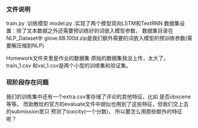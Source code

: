 ### 文件说明
train.py :训练模型
model.py :实现了两个模型双向LSTM和TextRNN
数据集设置：除了文本数据之外还需要预训练好的词嵌入模型参数，
数据集目录在 NLP_Dataset中
glove.6B.100d.zip是我们额外需要的词嵌入模型的预训练参数(需要解压缩到NLP)

Homework文件夹里是作业的数据集
原始的数据集我没上传，太大了。
train_1.csv 和val_1.csv是两个小型的训练集和验证集。

### 现阶段存在问题
我们的训练集中还有一个extra.csv里存储了评论的其他特征，比如
是否obscene等等。
而助教给的官方的evaluate文件中貌似也用到了这些特征，但我们交上去的submission里只
预测了toxicity(一个分数)，
所以要怎么用那些额外的特征呢？